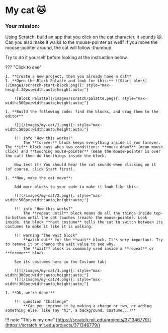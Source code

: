 # My cat :cat:

### Your mission:
Using Scratch, build an app that you click on the cat character, it sounds :cat:. 
Can you also make it walks to the mouse-pointer as well? 
If you move the mouse-pointer around, the cat will follow :thumbup:

Try to do it yourself before looking at the instruction below.

??? "Click to see"

    1. **Create a new project, then you already have a cat**
    1. **Open the Block Palatte and look for this:** ![Start block](/images/scratch-start-block.png){: style="max-height:30px;width:auto;height:auto;"}
        
        ![Block Palatte](/images/scratch/palatte.png){: style="max-width:500px;width:auto;height:auto;"}

    1. **Build the following code: find the blocks, and drag them to the editor**

        ![](/images/my-cat/1.png){: style="max-width:500px;width:auto;height:auto;"}

        !!! info "How this works?"
            The **forever** block keeps everything inside it run forever. The **if** block says when two conditions: **mouse down?** (mean mouse click) and **touching mouse-pointer** (mean the mouse-pointer is over the cat) then do the things inside the block.

        Now test it! You should hear the cat sounds when clicking on it (of course, click Start first).

    1. **Now, make the cat move**:

        Add more blocks to your code to make it look like this:

        ![](/images/my-cat/2.png){: style="max-width:500px;width:auto;height:auto;"}

        !!! info "How this works?" 
            The **repeat until** block means do all the things inside top-to-bottom until the cat touches (reach) the mouse-pointer. Look inside, the block **next costume** tells the cat to switch between its costumes to make it like it is walking. 
        
        !!! warning "The wait block"
            **Watch out** for the **wait** block. It's very important. Try to remove it or change the wait value to see why.
            The **wait** block is commonly used inside a **repeat** or **forever** block.
        
        See its costumes here in the Costume tab:

        ![](/images/my-cat/3.png){: style="max-width:300px;width:auto;height:auto;"}
        ![](/images/my-cat/4.png){: style="max-width:300px;width:auto;height:auto;"}

    1. **Ok, we're done!**

        !!! question "Challenge"
            **Can you improve it by making a change or two, or adding something else, like say "hi", a background, costume...?** 

!!! note "This is my one"
    [https://scratch.mit.edu/projects/371346779/](https://scratch.mit.edu/projects/371346779/)
